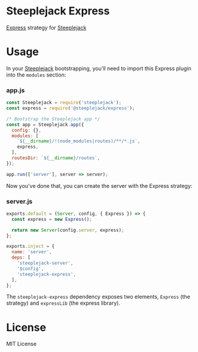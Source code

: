 # Steeplejack Express

[Express](http://expressjs.com) strategy for [Steeplejack](http://getsteeplejack.com)

# Usage

In your [Steeplejack](http://getsteeplejack.com) bootstrapping, you'll need to import this Express plugin into the
`modules` section:

### app.js

```javascript
const Steeplejack = require('steeplejack');
const express = require('@steeplejack/express');

/* Bootstrap the Steeplejack app */
const app = Steeplejack.app({
  config: {},
  modules: [
    `${__dirname}/!(node_modules|routes)/**/*.js`,
    express,
  ],
  routesDir: `${__dirname}/routes`,
});

app.run(['server'], server => server);
```

Now you've done that, you can create the server with the Express strategy:

### server.js

```javascript
exports.default = (Server, config, { Express }) => {
  const express = new Express();

  return new Server(config.server, express);
};

exports.inject = {
  name: 'server',
  deps: [
    'steeplejack-server',
    '$config',
    'steeplejack-express',
  ],
};
```

The `steeplejack-express` dependency exposes two elements, `Express` (the strategy) and `expressLib` (the express 
library).

# License

MIT License
